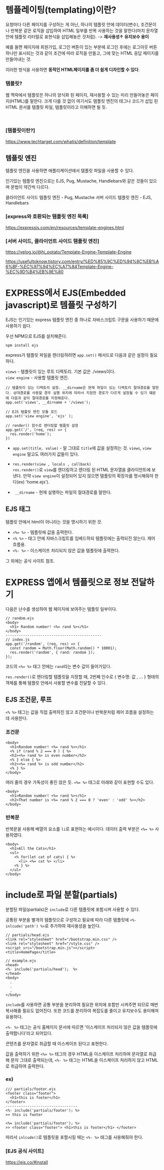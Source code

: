 # 템플레이팅(templating)이란?

요청마다 다른 페이지를 구성하는 게 아닌, 하나의 템플릿 안에 데이터(변수), 조건문이나 반복문 같은 로직을 삽입하여 HTML 일부를 반복 사용하는 것을 말한다(마치 문자열 안에 템플릿 리터럴로 표현식을 삽입해놓은 것처럼). -> **재사용성↑ 유지보수 용이**

예를 들면 페이지에 회원가입, 로그인 버튼이 있는 부분에 로그인 후에는 로그아웃 버튼 하나만 표시되는 것과 같이 조건에 따라 로직을 만들고, 그에 맞는 HTML 응답 페이지를 만들어내는 것.

이러한 방식을 사용하면 **동적인 HTML페이지를 좀 더 쉽게 디자인할 수 있다**.

### 템플릿?

웹 맥락에서 템플릿은 하나의 양식화 된 페이지, 재사용할 수 있는 미리 만들어놓은 페이지(HTML)를 말한다. 크게 다를 것 없이 여기서도 템플릿 엔진의 태그나 코드가 삽입 된 HTML 문서를 템플릿 파일, 템플릿이라고 이해하면 될 듯.

<br>

### [템플릿이란?] <br>

https://www.techtarget.com/whatis/definition/template

## 템플릿 엔진

템플릿 엔진을 사용하면 애플리케이션에서 템플릿 파일을 사용할 수 있다.

인기있는 템플릿 엔진으로는 EJS, Pug, Mustache, Handlebars와 같은 것들이 있으며 문법이 약간씩 다르다.

클라이언트 사이드 템플릿 엔진 - Pug, Mustache
서버 사이드 템플릿 엔진 - EJS, Handlebars

### [express와 호환되는 템플릿 엔진 목록] <br>

https://expressjs.com/en/resources/template-engines.html

### [서버 사이드, 클라이언트 사이드 템플릿 엔진] <br>

https://velog.io/@hi_potato/Template-Engine-Template-Engine <br>

https://usefultoknow.tistory.com/entry/%ED%85%9C%ED%94%8C%EB%A6%BF-%EC%97%94%EC%A7%84Template-Engine-%EC%9D%B4%EB%9E%80

# EXPRESS에서 EJS(Embedded javascript)로 템플릿 구성하기

EJS는 인기있는 express 템플릿 엔진 중 하나로 자바스크립트 구문을 사용하기 때문에 사용하기 쉽다.

우선 NPM으로 EJS를 설치해준다.
```
npm install ejs
```

express가 템플릿 파일을 렌더링하려면 `app.set()` 메서드로 다음과 같은 설정이 필요하다.

`views` - 템플릿이 있는 루트 디렉토리. 기본 값은 ./views이다.<br>
`view engine` - 사용할 템플릿 엔진.<br>

```
// 템플릿이 있는 디렉토리 설정. __dirname은 현재 파일이 있는 디렉토리 절대경로를 말한다. 상대경로를 사용할 경우 실행 위치에 따라서 지정한 경로가 다르게 설정될 수 있기 떄문에 다음과 같이 절대경로를 지정해준다.
app.set('views', __dirname + '/views');

// EJS 템플릿 엔진 모듈 로드
app.set('view engine', 'ejs' );

// render() 함수로 렌더링할 템플릿 설정
app.get('/', (req, res) => {
  res.render('home');
})
```

<!-- 템플릿과 view의 차이점은? 템플릿 파일 안에 반복 사용하기 위한 부분 즉, ejs의 경우 <%= %>같은 태그로 감싼 부분을 view라고 하는듯?? 흠 -->

- `app.set(title, value)` - 말 그대로 `title`에 값을 설정하는 것. `views`, `view engine` 말고도 여러가지 값들이 있다.

- `res.render(view , locals , callback)` <br>
  `res.render()`로 `view`를 렌더링하고 렌더링 된 HTML 문자열을 클라이언트에 보낸다.
  만약 `view engine`이 설정되어 있지 않으면 템플릿의 확장자를 명시해줘야 한다(ex) 'home.ejs').

- ` __dirname` - 현재 실행하는 파일의 절대경로를 말한다.

## EJS 태그

템플릿 안에서 html이 아니라는 것을 명시하기 위한 것.

- `<%= %>` - 템플릿에 값을 출력한다. <BR>
- `<% %>` - 태그 안에 자바스크립트를 임베드하되 템플릿에는 출력되진 않는다. 제어 흐름용.<BR>
- `<%- %>` - 이스케이프 처리되지 않은 값을 템플릿에 출력한다.<BR>
  
그 외에는 공식 사이트 참조.

# EXPRESS 앱에서 템플릿으로 정보 전달하기

다음은 난수를 생성하여 웹 페이지에 보여주는 템플릿 일부이다.

```
// random.ejs
<body>
  <h1> Random number! <%= rand %></h1>
</body>
--------------------------------------------
// index.js
app.get('/random', (req, res) => {
  const random = Math.floor(Math.random() * 10001);
  res.render('random', { rand: random });
});
```

코드의 `<%= %>` 태그 안에는 `rand`라는 변수 값이 들어가있다.

`res.render()`로 렌더링할 템플릿을 지정할 때, 2번째 인수로 { 변수명: 값 , ... } 형태의 객체를 통해 템플릿 안에서 사용할 변수를 전달할 수 있다.

<!-- ejs는 클라이언트 사이드 렌더링의 일환인가? -> 서버에서 요청에 따라 템플릿 렌더링하고 렌더링 된 html문서를 클라이언트에 응답 -> 서버 사이드 렌더링이다.-->

## EJS 조건문, 루프

`<% %>` 태그는 값을 직접 출력하진 않고 조건문이나 반복문처럼 제어 흐름을 설정하는 데 사용한다.

### 조건문

```
<body>
  <h1>Random number! <%= rand %></h1>
  <% if (rand % 2 === 0 ) { %>
  <h2><%= rand %> is even number</h2>
  <% } else { %>
  <h2><%= rand %> is odd number</h2>
  <% } %>
</body>
```

여러 줄의 경우 가독성이 좋진 않은 듯. `<%= %>` 태그로 아래와 같이 표현할 수도 있다.

```
<body>
  <h1>Random number! <%= rand %></h1>
  <h2>That number is <%= rand % 2 === 0 ? 'even' : 'odd' %></h2>
</body>
```

### 반복문

반복문을 사용해 배열의 요소를 `li`로 표현하는 예시이다.
데이터 출력 부분은 `<%= %>` 사용하였다.

```
<body>
  <h1>All the Cats</h1>
  <ul>
    <% for(let cat of cats) { %>
      <li> <%= cat %> </li>
    <% } %>
  </ul>
</body>
```
<!--  부트스트랩과 express 연동 -> Express-Project폴더 파일들 참조..-->

# include로 파일 분할(partials)

분할된 파일(partials)은 `include`로 다른 템플릿에 포함시켜 사용할 수 있다.

공통된 부분을 별개의 템플릿으로 구성하고 필요에 따라 다른 템플릿에 `<%- inlcude('path') %>`로 추가하여 재사용성을 높인다.

```
// partials/head.ejs
<link rel="stylesheet" href="/bootstrap.min.css" />
<link rel="stylesheet" href="/style.css" />
<script src="/bootstrap.min.js"></script>
<title>HomePage</title>

// example.ejs
<head>
<%- include('partials/head');  %>
</head>
<body>
  .
  .
  .
</body>
```

`include`를 사용하면 공통 부분을 분리하여 필요한 위치에 포함만 시켜주면 되므로 매번 복사해줄 필요도 없어진다. 또한 코드를 분리하여 복잡도를 줄이고 유지보수도 용이해져 유용하다.

`<%- %>` 태그는 공식 홈페이지 문서에 따르면 '이스케이프 처리되지 않은 값을 템플릿에 출력합니다'라고 되어있다.

콘텐츠를 문자열로 취급할 때 이스케이프 된다고 표현한다. 

값을 출력하기 위한 `<%= %>` 태그의 경우 HTML을 이스케이프 처리하여 문자열로 취급해 문자 그대로 출력되는데, `<%- %>` 태그는 HTML을 이스케이프 처리하지 않고 HTML로 취급하여 출력한다.

### ex)

```
/// partials/footer.ejs
<footer class="footer">
  <h1>this is footer</h1>
</footer>
---------------------------------
<%- include('partials/footer'); %>
>> this is footer

<%= include('partials/footer'); %>
>> <footer class="footer"> <h1>this is footer</h1> </footer>
```

따라서 `inlcude()`로 템플릿을 포함시킬 때는 `<%- %>` 태그를 사용해줘야 한다.


### [EJS 공식 사이트]

https://ejs.co/#install
